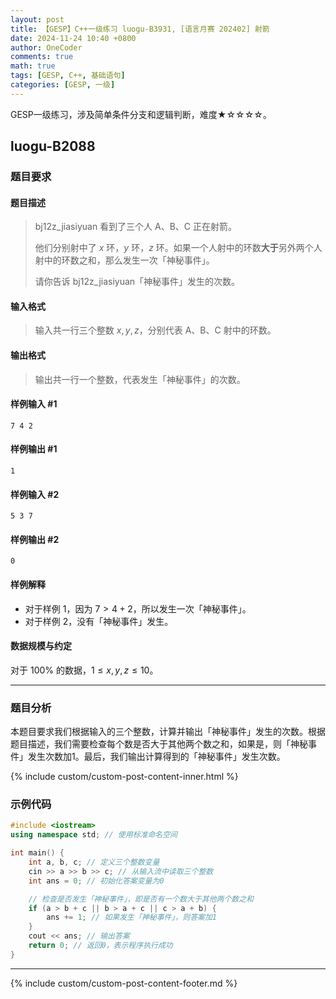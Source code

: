 ```yaml
---
layout: post
title: 【GESP】C++一级练习 luogu-B3931, [语言月赛 202402] 射箭
date: 2024-11-24 10:40 +0800
author: OneCoder
comments: true
math: true
tags: [GESP, C++, 基础语句]
categories: [GESP, 一级]
---
```

GESP一级练习，涉及简单条件分支和逻辑判断，难度★☆☆☆☆。

<!--more-->

## luogu-B2088

### 题目要求

#### 题目描述

>bj12z_jiasiyuan 看到了三个人 A、B、C 正在射箭。
>
>他们分别射中了 $x$ 环，$y$ 环，$z$ 环。如果一个人射中的环数**大于**另外两个人射中的环数之和，那么发生一次「神秘事件」。
>
>请你告诉 bj12z_jiasiyuan「神秘事件」发生的次数。

#### 输入格式

>输入共一行三个整数 $x,y,z$，分别代表 A、B、C 射中的环数。

#### 输出格式

>输出共一行一个整数，代表发生「神秘事件」的次数。

#### 样例输入 #1

```console
7 4 2
```

#### 样例输出 #1

```console
1
```

#### 样例输入 #2

```console
5 3 7
```

#### 样例输出 #2

```console
0
```

#### 样例解释

- 对于样例 1，因为 $7 > 4 + 2$，所以发生一次「神秘事件」。
- 对于样例 2，没有「神秘事件」发生。

#### 数据规模与约定

对于 $100\%$ 的数据，$1 \leq x, y, z \leq 10$。

---

### 题目分析

本题目要求我们根据输入的三个整数，计算并输出「神秘事件」发生的次数。根据题目描述，我们需要检查每个数是否大于其他两个数之和，如果是，则「神秘事件」发生次数加1。最后，我们输出计算得到的「神秘事件」发生次数。

{% include custom/custom-post-content-inner.html %}

### 示例代码

```cpp
#include <iostream>
using namespace std; // 使用标准命名空间

int main() {
    int a, b, c; // 定义三个整数变量
    cin >> a >> b >> c; // 从输入流中读取三个整数
    int ans = 0; // 初始化答案变量为0

    // 检查是否发生「神秘事件」，即是否有一个数大于其他两个数之和
    if (a > b + c || b > a + c || c > a + b) {
        ans += 1; // 如果发生「神秘事件」，则答案加1
    }
    cout << ans; // 输出答案
    return 0; // 返回0，表示程序执行成功
}
```

---

{% include custom/custom-post-content-footer.md %}
